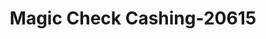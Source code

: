 ---
f_zip-code: 30297
f_state-code: GA
title: Magic Check Cashing-20615
f_phone: 404-366-3848
f_city-only: Forest Park
f_address: 4039 Jonesboro Rd Forest Park
f_location-unique-id: '20615'
slug: magic-check-cashing-20615
updated-on: '2024-05-30T13:46:58.046Z'
created-on: '2024-05-30T13:36:59.803Z'
published-on: '2024-05-30T13:54:32.469Z'
f_city-state: cms/city/forest-park-ga.md
f_company: cms/company/magic-check-cashing.md
f_state: cms/state/georgia.md
layout: '[payday-loan].html'
tags: payday-loan
---